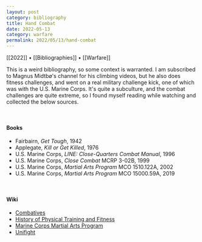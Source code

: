 ```yaml
---
layout: post
category: bibliography
title: Hand Combat
date: 2022-05-13
category: warfare
permalink: 2022/05/13/hand-combat
---
```


[[2022]] • [[Bibliographies]] • [[Warfare]]

This is a weird bibliography, so some context is warranted. I am subscribed to Magnus Midtbø's channel for his climbing videos, but he also does fitness challenges, and went on a real military challenge kick, one of which was with the U.S. Marine Corps. It's quite a subculture, and the combat challenges are quite extreme, so I found myself reading while watching and collected the below sources.

<br>


#### Books

* Fairbairn, *Get Tough*, 1942
* Applegate, *Kill or Get Killed*, 1976
* U.S. Marine Corps, *LINE: Close-Quarters Combat Manual*, 1996
* U.S. Marine Corps, *Close Combat* MCRP 3-02B, 1999
* U.S. Marine Corps, *Martial Arts Program* MCO 1510.122A, 2002
* U.S. Marine Corps, *Martial Arts Program* MCO 15000.59A, 2019

<br>


#### Wiki

* [Combatives](https://en.wikipedia.org/wiki/Combatives)
* [History of Physical Training and Fitness](https://en.wikipedia.org/wiki/History_of_physical_training_and_fitness)
* [Marine Corps Martial Arts Program](https://en.wikipedia.org/wiki/Marine_Corps_Martial_Arts_Program)
* [Unifight](https://en.wikipedia.org/wiki/Unifight)
